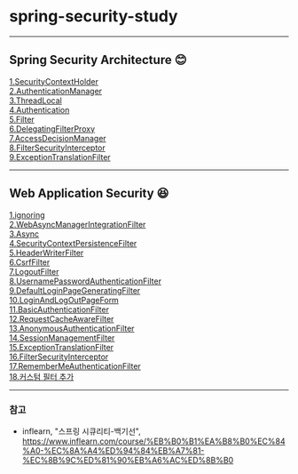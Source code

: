 # spring-security-study

* * *

## Spring Security Architecture &#128522;
[1.SecurityContextHolder](https://github.com/hyuuny/spring-security-study/blob/master/markdown/architecture/1.SecurityContextHolder.md)   
[2.AuthenticationManager](https://github.com/hyuuny/spring-security-study/blob/master/markdown/architecture/2.AuthenticationManager.md)  
[3.ThreadLocal](https://github.com/hyuuny/spring-security-study/blob/master/markdown/architecture/3.TheadLocal.md)  
[4.Authentication](https://github.com/hyuuny/spring-security-study/blob/master/markdown/architecture/4.Authentication.md)  
[5.Filter](https://github.com/hyuuny/spring-security-study/blob/master/markdown/architecture/5.Filter.md)  
[6.DelegatingFilterProxy](https://github.com/hyuuny/spring-security-study/blob/master/markdown/architecture/6.DelegatingFilterProxy.md)  
[7.AccessDecisionManager](https://github.com/hyuuny/spring-security-study/blob/master/markdown/architecture/7.AccessDecisionManager.md)   
[8.FilterSecurityInterceptor](https://github.com/hyuuny/spring-security-study/blob/master/markdown/architecture/8.FilterSecurityInterceptor.md)  
[9.ExceptionTranslationFilter](https://github.com/hyuuny/spring-security-study/blob/master/markdown/architecture/9.ExceptionTranslationFilter.md)   


* * *

## Web Application Security 😆
[1.ignoring](https://github.com/hyuuny/spring-security-study/blob/master/markdown/webapplicationsecurity/1.ignoring.md)   
[2.WebAsyncManagerIntegrationFilter](https://github.com/hyuuny/spring-security-study/blob/master/markdown/webapplicationsecurity/2.WebAsyncManagerIntegrationFilter.md)   
[3.Async](https://github.com/hyuuny/spring-security-study/blob/master/markdown/webapplicationsecurity/3.Async.md)   
[4.SecurityContextPersistenceFilter](https://github.com/hyuuny/spring-security-study/blob/master/markdown/webapplicationsecurity/4.SecurityContextPersistenceFilter.md)   
[5.HeaderWriterFilter](https://github.com/hyuuny/spring-security-study/blob/master/markdown/webapplicationsecurity/5.HeaderWriterFilter.md)   
[6.CsrfFilter](https://github.com/hyuuny/spring-security-study/blob/master/markdown/webapplicationsecurity/6.%20CsrfFilter.md)   
[7.LogoutFilter](https://github.com/hyuuny/spring-security-study/blob/master/markdown/webapplicationsecurity/7.LogoutFilter.md)   
[8.UsernamePasswordAuthenticationFilter](https://github.com/hyuuny/spring-security-study/blob/master/markdown/webapplicationsecurity/8.UsernamePasswordAuthenticationFilter.md)   
[9.DefaultLoginPageGeneratingFilter](https://github.com/hyuuny/spring-security-study/blob/master/markdown/webapplicationsecurity/9.DefaultLoginPageGeneratingFilter.md)   
[10.LoginAndLogOutPageForm](https://github.com/hyuuny/spring-security-study/blob/master/markdown/webapplicationsecurity/10.LoginAndLogOutPageForm.md)   
[11.BasicAuthenticationFilter](https://github.com/hyuuny/spring-security-study/blob/master/markdown/webapplicationsecurity/11.BasicAuthenticationFilter.md)   
[12.RequestCacheAwareFilter](https://github.com/hyuuny/spring-security-study/blob/master/markdown/webapplicationsecurity/12.RequestCacheAwareFilter.md)   
[13.AnonymousAuthenticationFilter](https://github.com/hyuuny/spring-security-study/blob/master/markdown/webapplicationsecurity/13.AnonymousAuthenticationFilter.md)   
[14.SessionManagementFilter](https://github.com/hyuuny/spring-security-study/blob/master/markdown/webapplicationsecurity/14.SessionManagementFilter.md)   
[15.ExceptionTranslationFilter](https://github.com/hyuuny/spring-security-study/blob/master/markdown/webapplicationsecurity/15.ExceptionTranslationFilter.md)   
[16.FilterSecurityInterceptor](https://github.com/hyuuny/spring-security-study/blob/master/markdown/webapplicationsecurity/16.FilterSecurityInterceptor.md)   
[17.RememberMeAuthenticationFilter](https://github.com/hyuuny/spring-security-study/blob/master/markdown/webapplicationsecurity/17.RememberMeAuthenticationFilter.md)   
[18.커스텀 필터 추가](https://github.com/hyuuny/spring-security-study/blob/master/markdown/webapplicationsecurity/18.%EC%BB%A4%EC%8A%A4%ED%85%80%20%ED%95%84%ED%84%B0%20%EC%B6%94%EA%B0%80.md)   


* * *

### 참고  
- inflearn, "스프링 시큐리티-백기선", https://www.inflearn.com/course/%EB%B0%B1%EA%B8%B0%EC%84%A0-%EC%8A%A4%ED%94%84%EB%A7%81-%EC%8B%9C%ED%81%90%EB%A6%AC%ED%8B%B0

